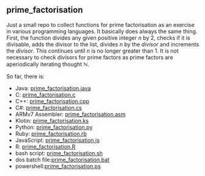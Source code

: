 ## prime_factorisation
Just a small repo to collect functions for prime factorisation as an exercise in various programming languages.
It basically does always the same thing. First, the function divides any given positive integer *n* by 2, checks if it is divisable, adds the divisor to the list, divides *n* by the *divisor* and increments the *divisor*. This continues until *n* is no longer greater than 1.
It is not necessary to check divisors for prime factors as prime factors are aperiodically iterating thought $\mathbb{N}$.

So far, there is:
- Java: [prime_factorisation.java](prime_factorisation.java)
- C: [prime_factorisation.c](prime_factorisation.c)
- C++: [prime_factorisation.cpp](prime_factorisation.cpp)
- C#: [prime_factorisation.cs](prime_factorisation.cs)
- ARMv7 Assembler: [prime_factorisation.asm](prime_factorisation.asm)
- Klotin: [prime_factorisation.ks](prime_factorisation.ks)
- Python: [prime_factorisation.py](prime_factorisation.py)
- Ruby: [prime_factorisation.rb](prime_factorisation.rb)
- JavaScript: [prime_factorisation.js](prime_factorisation.js)
- R: [prime_factorisation.R](prime_factorisation.R)
- bash script: [prime_factorisation.sh](prime_factorisation.sh)
- dos batch file:[prime_factorisation.bat](prime_factorisation.bat)
- powershell:[prime_factorisation.ps](prime_factorisation.sh)
